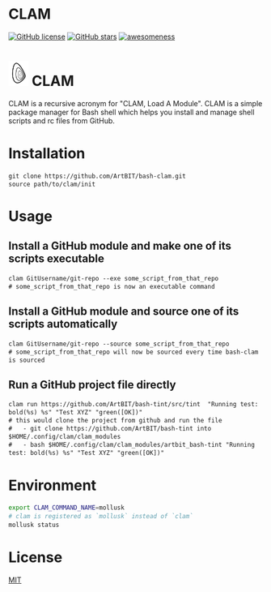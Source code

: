 # CLAM
[![GitHub license](https://img.shields.io/github/license/ArtBIT/bash-clam.svg)](https://github.com/ArtBIT/bash-clam) [![GitHub stars](https://img.shields.io/github/stars/ArtBIT/bash-clam.svg)](https://github.com/ArtBIT/bash-clam)  [![awesomeness](https://img.shields.io/badge/awesomeness-maximum-red.svg)](https://github.com/ArtBIT/bash-clam)

<h1><img src="/assets/clam.png" height="50"> CLAM</h1>

CLAM is a recursive acronym for "CLAM, Load A Module". CLAM is a simple package manager for Bash shell which helps you install and manage shell scripts and rc files from GitHub.

# Installation
```
git clone https://github.com/ArtBIT/bash-clam.git
source path/to/clam/init
```

# Usage
## Install a GitHub module and make one of its scripts executable
```
clam GitUsername/git-repo --exe some_script_from_that_repo
# some_script_from_that_repo is now an executable command
```
## Install a GitHub module and source one of its scripts automatically
```
clam GitUsername/git-repo --source some_script_from_that_repo
# some_script_from_that_repo will now be sourced every time bash-clam is sourced
```

## Run a GitHub project file directly
```
clam run https://github.com/ArtBIT/bash-tint/src/tint  "Running test: bold(%s) %s" "Test XYZ" "green([OK])"
# this would clone the project from github and run the file
#   - git clone https://github.com/ArtBIT/bash-tint into $HOME/.config/clam/clam_modules 
#   - bash $HOME/.config/clam/clam_modules/artbit_bash-tint "Running test: bold(%s) %s" "Test XYZ" "green([OK])"
```


# Environment
```bash
export CLAM_COMMAND_NAME=mollusk
# clam is registered as `mollusk` instead of `clam`
mollusk status
```

# License

[MIT](LICENSE.md)
